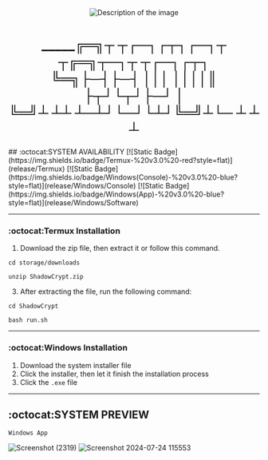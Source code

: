 <div align="center">
  <img src="https://example.com/your-image.jpg" alt="Description of the image">
  <h1>
_____╔═╗┬ ┬┌─┐┌┬┐┌─┐┬ ┬╔═╗┬─┐┬ ┬┌─┐┌┬┐<br>
╚═╗├─┤├─┤ │││ ││││║  ├┬┘└┬┘├─┘ │ <br>
╚═╝┴ ┴┴ ┴─┴┘└─┘└┴┘╚═╝┴└─ ┴ ┴   ┴ <br>
</h1>
</div>
## :octocat:SYSTEM AVAILABILITY
[![Static Badge](https://img.shields.io/badge/Termux-%20v3.0%20-red?style=flat)](release/Termux)
[![Static Badge](https://img.shields.io/badge/Windows(Console)-%20v3.0%20-blue?style=flat)](release/Windows/Console)
[![Static Badge](https://img.shields.io/badge/Windows(App)-%20v3.0%20-blue?style=flat)](release/Windows/Software)

--------------
### :octocat:Termux Installation
1. Download the zip file, then extract it or follow this command.
```
cd storage/downloads
```
```
unzip ShadowCrypt.zip
```   
3. After extracting the file, run the following command:
```
cd ShadowCrypt
```
```
bash run.sh
```
-------------
### :octocat:Windows Installation
1. Download the system installer file
2. Click the installer, then let it finish the installation process
3. Click the `.exe` file

--------------
## :octocat:SYSTEM PREVIEW
`Windows App`

![Screenshot (2319)](https://github.com/user-attachments/assets/55711a57-51eb-4792-95d5-4aea64a2553b)
![Screenshot 2024-07-24 115553](https://github.com/user-attachments/assets/8071c34e-d415-4fbb-830a-1f137ec08b84)


